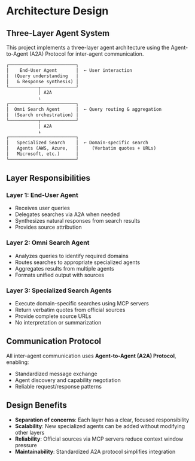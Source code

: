 # Architecture Design

## Three-Layer Agent System

This project implements a three-layer agent architecture using the Agent-to-Agent (A2A) Protocol for inter-agent communication.

```txt
┌─────────────────────────┐
│    End-User Agent       │  ← User interaction
│  (Query understanding   │
│   & Response synthesis) │
└───────────┬─────────────┘
            │ A2A
            ↓
┌─────────────────────────┐
│  Omni Search Agent      │  ← Query routing & aggregation
│  (Search orchestration) │
└───────────┬─────────────┘
            │ A2A
            ↓
┌─────────────────────────┐
│   Specialized Search    │  ← Domain-specific search
│   Agents (AWS, Azure,   │     (Verbatim quotes + URLs)
│   Microsoft, etc.)      │
└─────────────────────────┘
```

## Layer Responsibilities

### Layer 1: End-User Agent

- Receives user queries
- Delegates searches via A2A when needed
- Synthesizes natural responses from search results
- Provides source attribution

### Layer 2: Omni Search Agent

- Analyzes queries to identify required domains
- Routes searches to appropriate specialized agents
- Aggregates results from multiple agents
- Formats unified output with sources

### Layer 3: Specialized Search Agents

- Execute domain-specific searches using MCP servers
- Return verbatim quotes from official sources
- Provide complete source URLs
- No interpretation or summarization

## Communication Protocol

All inter-agent communication uses **Agent-to-Agent (A2A) Protocol**, enabling:

- Standardized message exchange
- Agent discovery and capability negotiation
- Reliable request/response patterns

## Design Benefits

- **Separation of concerns**: Each layer has a clear, focused responsibility
- **Scalability**: New specialized agents can be added without modifying other layers
- **Reliability**: Official sources via MCP servers reduce context window pressure
- **Maintainability**: Standardized A2A protocol simplifies integration
